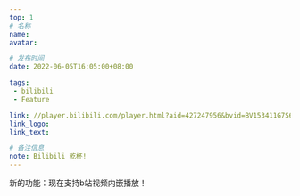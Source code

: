 ```yaml
---
top: 1
# 名称
name:
avatar:

# 发布时间
date: 2022-06-05T16:05:00+08:00

tags:
 - bilibili
 - Feature

link: //player.bilibili.com/player.html?aid=427247956&bvid=BV153411G7S6&cid=738404299&page=1
link_logo:
link_text: 

# 备注信息
note: Bilibili 乾杯!
---
```

新的功能：现在支持b站视频内嵌播放！